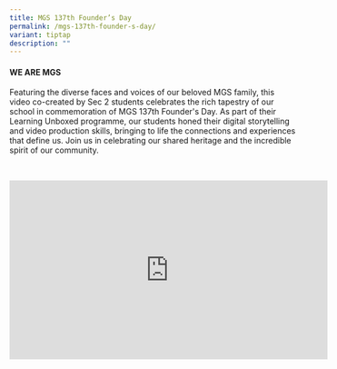 ```yaml
---
title: MGS 137th Founder’s Day
permalink: /mgs-137th-founder-s-day/
variant: tiptap
description: ""
---
```

<h4>WE ARE MGS</h4>
<p>Featuring the diverse faces and voices of our beloved MGS family, this
video co-created by Sec 2 students celebrates the rich tapestry of our
school in commemoration of MGS 137th Founder's Day. As part of their Learning
Unboxed programme, our students honed their digital storytelling and video
production skills, bringing to life the connections and experiences that
define us. Join us in celebrating our shared heritage and the incredible
spirit of our community.&nbsp;&nbsp;</p>
<p>
<br>
</p>
<div class="iframe-wrapper">
<iframe height="315" width="560" allowfullscreen="true" frameborder="0" src="https://www.youtube.com/embed/8tEbrHTZizU?si=GKKmrFDhu9pMsqYH"></iframe>
</div>
<p></p>
<p></p>